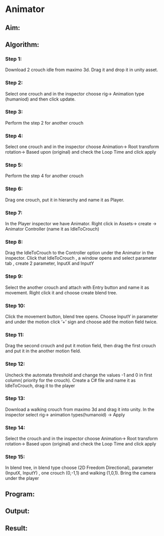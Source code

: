 # Animator

## Aim:

## Algorithm:
### Step 1: 
Download 2 crouch idle from maximo 3d. Drag it and drop it in unity asset.
### Step 2: 
Select one crouch and in the inspector choose rig-> Animation type (humaniod) and then click update.
### Step 3: 
Perform the step 2 for another crouch
### Step 4: 
Select one crouch and in the inspector choose Animation-> Root transform rotation-> Based upon (original)  and check the Loop Time and click apply
### Step 5: 
Perform the step 4 for another crouch
### Step 6: 
Drag one crouch, put it in hierarchy and name it as Player.
### Step 7: 
In the Player inspector we have Animator. Right click in Assets-> create -> Animator Controller (name it as IdleToCrouch)
### Step 8: 
Drag the IdleToCrouch to the Controller option under the Animator in the inspector. Click that IdleToCrouch , a window opens and select parameter tab , create 2 parameter, InputX and InputY
### Step 9: 
Select the another crouch and attach with Entry button and name it as movement. Right click it and choose create blend tree.
### Step 10: 
Click the movement button, blend tree opens. Choose InputY in parameter and under the motion click ‘+’ sign and choose add the motion field twice.
### Step 11: 
Drag the second crouch and put it motion field, then drag the first crouch and put it in the another motion field.
### Step 12: 
Uncheck the automata threshold and change the values -1 and 0 in first column( priority for the crouch). Create a C# file and name it as IdleToCrouch, drag it to the player
### Step 13: 
Download a walking crouch from maximo 3d and drag it into unity. In the inspector select rig-> animation types(humanoid) -> Apply
### Step 14: 
Select the crouch and in the inspector choose Animation-> Root transform rotation-> Based upon (original)  and check the Loop Time and click apply
### Step 15: 
In blend tree, in blend type choose (2D Freedom Directional), parameter (InputX, InputY) , one crouch (0,-1,1) and walking (1,0,1). Bring the camera under the player 

## Program:

## Output:

## Result:

